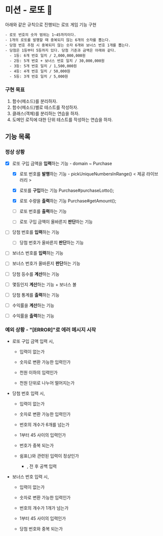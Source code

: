 # 미션 - 로또 🎲
아래와 같은 규칙으로 진행되는 로또 게임 기능 구현

```
- 로또 번호의 숫자 범위는 1~45까지이다.
- 1개의 로또를 발행할 때 중복되지 않는 6개의 숫자를 뽑는다.
- 당첨 번호 추첨 시 중복되지 않는 숫자 6개와 보너스 번호 1개를 뽑는다.
- 당첨은 1등부터 5등까지 있다. 당첨 기준과 금액은 아래와 같다.
  - 1등: 6개 번호 일치 / 2,000,000,000원
  - 2등: 5개 번호 + 보너스 번호 일치 / 30,000,000원
  - 3등: 5개 번호 일치 / 1,500,000원
  - 4등: 4개 번호 일치 / 50,000원
  - 5등: 3개 번호 일치 / 5,000원
```

### 구현 목표

1. 함수(메소드)를 분리하자.
2. 함수(메소드)별로 테스트를 작성하자.
3. 클래스(객체)를 분리하는 연습을 하자.
4. 도메인 로직에 대한 단위 테스트를 작성하는 연습을 하자.

## 기능 목록

### 정상 상황

- [x] 로또 구입 금액을 **입력**하는 기능 - domain ~ Purchase

  - [x] 로또 번호를 **발행**하는 기능 - pickUniqueNumbersInRange() < 제공 라이브러리 >

  - [x] 로또를 **구입**하는 기능 Purchase#purchaseLotto();

  - [x] 로또 수량을 **출력**하는 기능 Purchase#getAmount();

  - [ ] 로또 번호를 **출력**하는 기능

  - [ ] 로또 구입 금액이 올바른지 **판단**하는 기능

- [ ] 당첨 번호를 **입력**하는 기능

  - [ ] 당첨 번호가 올바른지 **판단**하는 기능

- [ ] 보너스 번호를 **입력**하는 기능

- [ ] 보너스 번호가 올바른지 **판단**하는 기능

- [ ] 당첨 등수를 **계산**하는 기능

- [ ] 몇등인지 **계산**하는 기능 + 보너스 볼

- [ ] 당첨 통계를 **출력**하는 기능

- [ ] 수익률을 **계산**하는 기능

- [ ] 수익률을 **출력**하는 기능

### 예외 상황 - "[ERROR]"로 에러 메시지 시작

- 로또 구입 금액 입력 시,
  - 입력이 없는가

  - 숫자로 변환 가능한 입력인가

  - 천원 이하의 입력인가

  - 천원 단위로 나누어 떨어지는가

- 당첨 번호 입력 시,

  - 입력이 없는가

  - 숫자로 변환 가능한 입력인가

  - 번호의 개수가 6개를 넘는가

  - 1부터 45 사이의 입력인가

  - 번호가 중복 되는가

  - 쉼표(,)와 관련된 입력이 정상인가

    - , 전 후 공백 입력

- 보너스 번호 입력 시,

  - 입력이 없는가

  - 숫자로 변환 가능한 입력인가

  - 번호의 개수가 1개가 넘는가

  - 1부터 45 사이의 입력인가

  - 당첨 번호와 중복 되는가